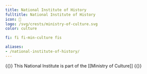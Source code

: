 ```yaml
---
title: National Institute of History
fulltitle: National Institute of History
icon: 🏢
logo: /svg/crests/ministry-of-culture.svg
color: culture

fi: fi fi-min-culture fis

aliases:
- /national-institute-of-history/
---
```

{{<note series>}}
 This National Institute is part of the [[Ministry of Culture]]
{{</note>}}